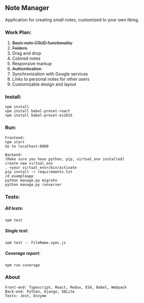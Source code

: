 ## Note Manager

Application for creating small notes, customized to your own liking.

### Work Plan:
1. ~~Basic note CRUD functionality~~
2. ~~Folders~~
3. Drag and drop
4. Colored notes
5. Responsive markup
6. ~~Authentication~~
7. Synchronization with Google services
8. Links to personal notes for other users
9. Customizable design and layout

### Install:
```
npm install
npm install babel-preset-react
npm install babel-preset-es2015
```

### Run:
```
Frontend:
npm start
Go to localhost:8080

Backend:
(Make sure you have python, pip, virtual_env installed)
create new virtual_env
. <your virtual_env>/bin/activate
pip install -r requirements.txt
cd exampleapp
python manage.py migrate
python manage.py runserver
```

### Tests:
##### All tests:
```
npm test
```
##### Single test:
```
npm test -- FileName.spec.js
```
##### Coverage report:
```
npm run coverage
```

### About
```
Front-end: Typescript, React, Redux, ES6, Babel, Webpack
Back-end: Python, Django, SQLite
Tests: Jest, Enzyme
```
